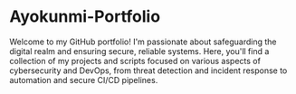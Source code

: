 # Ayokunmi-Portfolio
Welcome to my GitHub portfolio! I'm passionate about safeguarding the digital realm and ensuring secure, reliable systems. Here, you'll find a collection of my projects and scripts focused on various aspects of cybersecurity and DevOps, from threat detection and incident response to automation and secure CI/CD pipelines.
